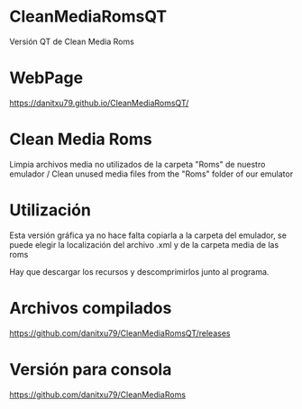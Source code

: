 # CleanMediaRomsQT
Versión QT de Clean Media Roms

# WebPage
https://danitxu79.github.io/CleanMediaRomsQT/

# Clean Media Roms
Limpia archivos media no utilizados de la carpeta "Roms" de nuestro emulador /  Clean unused media files from the "Roms" folder of our emulator

# Utilización
Esta versión gráfica ya no hace falta copiarla a la carpeta del emulador, se puede elegir la localización del archivo .xml y de la carpeta media de las roms

Hay que descargar los recursos y descomprimirlos junto al programa.

# Archivos compilados
https://github.com/danitxu79/CleanMediaRomsQT/releases

# Versión para consola
https://github.com/danitxu79/CleanMediaRoms
